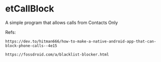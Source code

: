 # etCallBlock
A simple program that allows calls from Contacts Only

Refs:

    https://dev.to/hitman666/how-to-make-a-native-android-app-that-can-block-phone-calls--4e15
    
    https://fossdroid.com/a/blacklist-blocker.html
